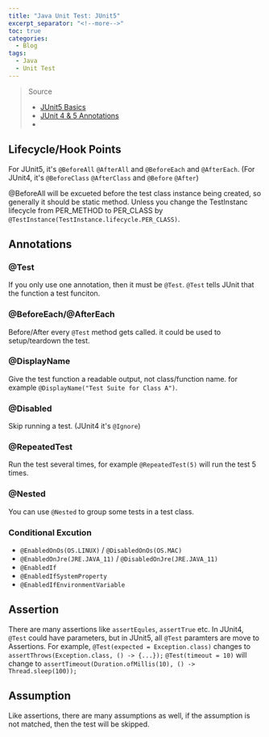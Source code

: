 ```yaml
---
title: "Java Unit Test: JUnit5"
excerpt_separator: "<!--more-->"
toc: true
categories:
  - Blog
tags:
  - Java
  - Unit Test
---
```



> Source 
> * [JUnit5 Basics](https://www.youtube.com/playlist?list=PLqq-6Pq4lTTa4ad5JISViSb2FVG8Vwa4o) 
> * [JUnit 4 & 5 Annotations](https://medium.com/@rhamedy/junit-annotations-every-developer-should-know-eb972a7a26c9)
> * 

## Lifecycle/Hook Points
For JUnit5, it's `@BeforeAll` `@AfterAll` and `@BeforeEach` and `@AfterEach`. (For JUnit4, it's `@BeforeClass` `@AfterClass` and `@Before` `@After`)

@BeforeAll will be excueted before the test class instance being created, so generally it should be static method. Unless you 
change the TestInstanc lifecycle from PER_METHOD to PER_CLASS by `@TestInstance(TestInstance.lifecycle.PER_CLASS)`.


## Annotations
### @Test
If you only use one annotation, then it must be `@Test`. `@Test` tells JUnit that the function a test funciton.

### @BeforeEach/@AfterEach
Before/After every `@Test` method gets called. it could be used to setup/teardown the test.

### @DisplayName
Give the test function a readable output, not class/function name. for example `@DisplayName("Test Suite for Class A")`.

### @Disabled
Skip running a test. (JUnit4 it's `@Ignore`)

### @RepeatedTest
Run the test several times, for example `@RepeatedTest(5)` will run the test 5 times.

### @Nested
You can use `@Nested` to group some tests in a test class.

### Conditional Excution
* `@EnabledOnOs(OS.LINUX)` / `@DisabledOnOs(OS.MAC)`
* `@EnabledOnJre(JRE.JAVA_11)` / `@DisabledOnJre(JRE.JAVA_11)`
* `@EnabledIf`
* `@EnabledIfSystemProperty`
* `@EnabledIfEnvironmentVariable`


## Assertion
There are many assertions like `assertEqules`, `assertTrue` etc. 
In JUnit4, `@Test` could have parameters, but in JUnit5, all `@Test` paramters are move to Assertions.
For example, `@Test(expected = Exception.class)` changes to `assertThrows(Exception.class, () -> {...});`
`@Test(timeout = 10)` will change to `assertTimeout(Duration.ofMillis(10), () -> Thread.sleep(100));`



## Assumption
Like assertions, there are many assumptions as well, if the assumption is not matched, then the
test will be skipped.


